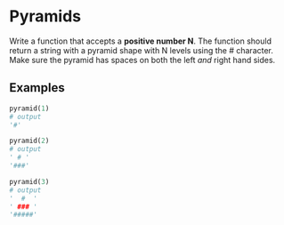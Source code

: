 # Pyramids

Write a function that accepts a **positive number N**.
The function should return a string with a pyramid shape with N levels using the # character.  Make sure the pyramid has spaces on both the left *and* right hand sides.

## Examples
```python
pyramid(1)
# output
'#'
```

```python
pyramid(2)
# output
' # '
'###'
```

```python
pyramid(3)
# output
'  #  '
' ### '
'#####'
```